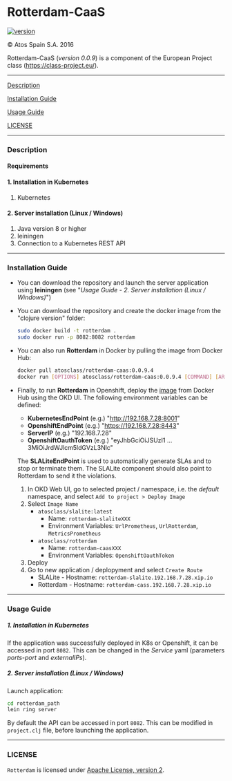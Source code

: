 # Rotterdam-CaaS

[![version](https://img.shields.io/badge/version-0.0.9--SNAPSHOT-blue.svg)]()

&copy; Atos Spain S.A. 2016

Rotterdam-CaaS (_version 0.0.9_) is a component of the European Project class (https://class-project.eu/).

-----------------------

[Description](#description)

[Installation Guide](#installation-guide)

[Usage Guide](#usage-guide)

[LICENSE](#license)

-----------------------

### Description


#### Requirements

#### 1. Installation in Kubernetes

1. Kubernetes

#### 2. Server installation (Linux / Windows)

1. Java version 8 or higher
2. leiningen
3. Connection to a Kubernetes REST API


-----------------------

### Installation Guide

- You can download the repository and launch the server application using **leiningen** (see "_Usage Guide - 2. Server installation (Linux / Windows)_")

- You can download the repository and create the docker image from the "clojure version" folder:

    ```bash
    sudo docker build -t rotterdam .
    sudo docker run -p 8082:8082 rotterdam
    ```

- You can also run **Rotterdam** in Docker by pulling the image from Docker Hub:

    ```bash
    docker pull atosclass/rotterdam-caas:0.0.9.4
    docker run [OPTIONS] atosclass/rotterdam-caas:0.0.9.4 [COMMAND] [ARG...]
    ```

- Finally, to run **Rotterdam** in Openshift, deploy the [image](https://hub.docker.com/r/atosclass/rotterdam-caas) from Docker Hub using the OKD UI. The following environment variables can be defined:

    - **KubernetesEndPoint** (e.g.) "http://192.168.7.28:8001"
    - **OpenshiftEndPoint** (e.g.) "https://192.168.7.28:8443"
    - **ServerIP** (e.g.) "192.168.7.28"
    - **OpenshiftOauthToken** (e.g.) "eyJhbGciOiJSUzI1 ... 3MiOiJrdWJlcm5ldGVzL3Nlc"

    The **SLALiteEndPoint** is used to automatically generate SLAs and to stop or terminate them. The SLALite component should also point to Rotterdam to send it the violations.

    1. In OKD Web UI, go to selected project / namespace, i.e. the _default_ namespace, and select `Add to project > Deploy Image`
    2. Select `Image Name`
        - `atosclass/slalite:latest`
          - Name: `rotterdam-slaliteXXX`
          - Environment Variables: `UrlPrometheus`, `UrlRotterdam`, `MetricsPrometheus`
        - `atosclass/rotterdam`
          - Name: `rotterdam-caasXXX`
          - Environment Variables: `OpenshiftOauthToken`
    3. Deploy
    4. Go to new application / deplopyment and select `Create Route`
        - SLALite - Hostname: `rotterdam-slalite.192.168.7.28.xip.io`
        - Rotterdam - Hostname: `rotterdam-cass.192.168.7.28.xip.io`

-----------------------

### Usage Guide

##### 1. Installation in Kubernetes

If the application was successfully deployed in K8s or Openshift, it can be accessed in port `8082`. This can be changed in the _Service_ yaml (parameters _ports-port_ and _externalIPs_).

##### 2. Server installation (Linux / Windows)

Launch application:

```bash
cd rotterdam_path
lein ring server
```

By default the API can be accessed in port `8082`. This can be modified in `project.clj` file, before launching the application.


---------------------------------

### LICENSE

`Rotterdam` is licensed under [Apache License, version 2](../../LICENSE).

